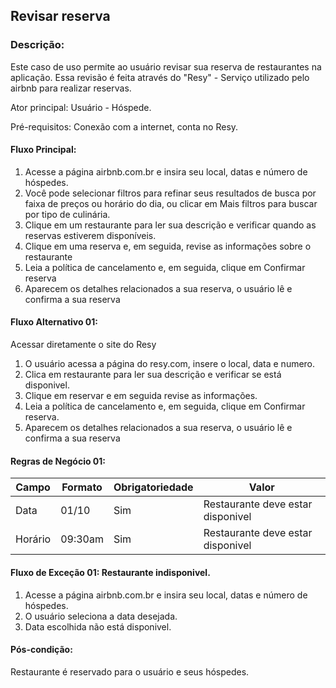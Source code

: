 ## Revisar reserva

### Descrição: 
Este caso de uso permite ao usuário revisar sua reserva de restaurantes na aplicação. Essa revisão é feita através do "Resy" - Serviço utilizado pelo airbnb para realizar reservas.

Ator principal: Usuário - Hóspede. 

Pré-requisitos: Conexão com a internet, conta no Resy. 


####  Fluxo Principal: 
1. Acesse a página airbnb.com.br e insira seu local, datas e número de hóspedes.
2. Você pode selecionar filtros para refinar seus resultados de busca por faixa de preços ou horário do dia, ou clicar em Mais filtros para buscar por tipo de culinária.
3. Clique em um restaurante para ler sua descrição e verificar quando as reservas estiverem disponíveis.
4. Clique em uma reserva e, em seguida, revise as informações sobre o restaurante
5. Leia a política de cancelamento e, em seguida, clique em Confirmar reserva
6. Aparecem os detalhes relacionados a sua reserva, o usuário lê e confirma a sua reserva



#### Fluxo Alternativo 01: 
Acessar diretamente o site do Resy 
1. O usuário acessa a página do resy.com, insere o local, data e numero.
2. Clica em restaurante para ler sua descrição e verificar se está disponivel. 
3. Clique em reservar e em seguida revise as informações. 
4. Leia a política de cancelamento e, em seguida, clique em Confirmar reserva.
6. Aparecem os detalhes relacionados a sua reserva, o usuário lê e confirma a sua reserva



#### Regras de Negócio 01:

| Campo                  | Formato | Obrigatoriedade | Valor                           |
|------------------------|---------|-----------------|---------------------------------|
| Data 					 |   01/10      | Sim             | Restaurante deve estar disponivel |
| Horário |   09:30am     | Sim             | Restaurante deve estar disponivel |



#### Fluxo de Exceção 01: Restaurante indisponivel. 
1. Acesse a página airbnb.com.br e insira seu local, datas e número de hóspedes.
2. O usuário seleciona a data desejada. 
3. Data escolhida não está disponivel.

#### Pós-condição: 
Restaurante é reservado para o usuário e seus hóspedes.